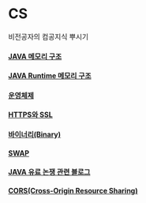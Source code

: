 # CS
비전공자의 컴공지식 뿌시기


  #### [JAVA 메모리 구조](https://github.com/russell-seo/CS/blob/main/Computer/JAVA.md)
  #### [JAVA Runtime 메모리 구조](https://github.com/russell-seo/CS/blob/main/Computer/Runtime.md)
  #### [운영체제](https://github.com/russell-seo/CS/blob/main/Computer/OperationSystem.md)
  #### [HTTPS와 SSL](https://github.com/russell-seo/CS/blob/main/Computer/Https%2CSSL.md)
  #### [바이너리(Binary)](https://github.com/russell-seo/CS/blob/main/Computer/Binary.md)
  #### [SWAP](https://github.com/russell-seo/CS/blob/main/Computer/Swap.md)
  #### [JAVA 유료 논쟁 관련 블로그](https://mine-it-record.tistory.com/7)
  #### [CORS(Cross-Origin Resource Sharing)](https://github.com/russell-seo/CS/blob/main/Computer/CORS.md)
